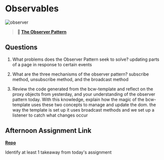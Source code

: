 # Observables

![observer](https://bcw.blob.core.windows.net/public/img/journals/8014045611652045)

> **📖 [The Observer Pattern](https://codeworksacademy.com/fs-student-guide/resources/wk3/04-Observer-Pattern)**

## Questions

1. What problems does the Observer Pattern seek to solve?
updating parts of a page in response to certain events

2. What are the three mechanisms of the observer pattern?
subscribe method, unsubscribe method, and the broadcast method

3. Review the code generated from the bcw-template and reflect on the proxy objects from yesterday, and your understanding of the observer pattern today. With this knowledge, explain how the magic of the bcw-template uses these two concepts to manage and update the dom.
the way the template is set up it uses broadcast methods and we set up a listener to catch what changes occur

## Afternoon Assignment Link

**[Repo](https://github.com/calvinthurst/fruit-salad)**

Identify at least 1 takeaway from today's assignment
